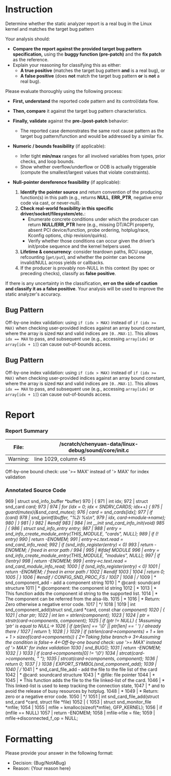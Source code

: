 # Instruction

Determine whether the static analyzer report is a real bug in the Linux kernel and matches the target bug pattern

Your analysis should:
- **Compare the report against the provided target bug pattern specification,** using the **buggy function (pre-patch)** and the **fix patch** as the reference.
- Explain your reasoning for classifying this as either:
  - **A true positive** (matches the target bug pattern **and** is a real bug), or
  - **A false positive** (does **not** match the target bug pattern **or** is **not** a real bug).

Please evaluate thoroughly using the following process:

- **First, understand** the reported code pattern and its control/data flow.
- **Then, compare** it against the target bug pattern characteristics.
- **Finally, validate** against the **pre-/post-patch** behavior:
  - The reported case demonstrates the same root cause pattern as the target bug pattern/function and would be addressed by a similar fix.

- **Numeric / bounds feasibility** (if applicable):
  - Infer tight **min/max** ranges for all involved variables from types, prior checks, and loop bounds.
  - Show whether overflow/underflow or OOB is actually triggerable (compute the smallest/largest values that violate constraints).

- **Null-pointer dereference feasibility** (if applicable):
  1. **Identify the pointer source** and return convention of the producing function(s) in this path (e.g., returns **NULL**, **ERR_PTR**, negative error code via cast, or never-null).
  2. **Check real-world feasibility in this specific driver/socket/filesystem/etc.**:
     - Enumerate concrete conditions under which the producer can return **NULL/ERR_PTR** here (e.g., missing DT/ACPI property, absent PCI device/function, probe ordering, hotplug/race, Kconfig options, chip revision/quirks).
     - Verify whether those conditions can occur given the driver’s init/probe sequence and the kernel helpers used.
  3. **Lifetime & concurrency**: consider teardown paths, RCU usage, refcounting (`get/put`), and whether the pointer can become invalid/NULL across yields or callbacks.
  4. If the producer is provably non-NULL in this context (by spec or preceding checks), classify as **false positive**.

If there is any uncertainty in the classification, **err on the side of caution and classify it as a false positive**. Your analysis will be used to improve the static analyzer's accuracy.

## Bug Pattern

Off-by-one index validation: using `if (idx > MAX)` instead of `if (idx >= MAX)` when checking user-provided indices against an array bound constant, where the array is sized `MAX` and valid indices are `[0..MAX-1]`. This allows `idx == MAX` to pass, and subsequent use (e.g., accessing `array[idx]` or `array[idx + 1]`) can cause out-of-bounds access.

## Bug Pattern

Off-by-one index validation: using `if (idx > MAX)` instead of `if (idx >= MAX)` when checking user-provided indices against an array bound constant, where the array is sized `MAX` and valid indices are `[0..MAX-1]`. This allows `idx == MAX` to pass, and subsequent use (e.g., accessing `array[idx]` or `array[idx + 1]`) can cause out-of-bounds access.

# Report

### Report Summary

File:| /scratch/chenyuan-data/linux-debug/sound/core/init.c
---|---
Warning:| line 1029, column 45
Off-by-one bound check: use '>= MAX' instead of '> MAX' for index validation

### Annotated Source Code


969   |  struct snd_info_buffer *buffer)
970   | {
971   |  int idx;
972   |  struct snd_card *card;
973   |
974   |  for (idx = 0; idx < SNDRV_CARDS; idx++) {
975   |  guard(mutex)(&snd_card_mutex);
976   | 		card = snd_cards[idx];
977   |  if (card)
978   |  snd_iprintf(buffer, "%2i %s\n",
979   |  idx, card->module->name);
980   | 	}
981   | }
982   | #endif
983   |
984   | int __init snd_card_info_init(void)
985   | {
986   |  struct snd_info_entry *entry;
987   |
988   | 	entry = snd_info_create_module_entry(THIS_MODULE, "cards", NULL);
989   |  if (! entry)
990   |  return -ENOMEM;
991   | 	entry->c.text.read = snd_card_info_read;
992   |  if (snd_info_register(entry) < 0)
993   |  return -ENOMEM; /* freed in error path */
994   |
995   | #ifdef MODULE
996   | 	entry = snd_info_create_module_entry(THIS_MODULE, "modules", NULL);
997   |  if (!entry)
998   |  return -ENOMEM;
999   | 	entry->c.text.read = snd_card_module_info_read;
1000  |  if (snd_info_register(entry) < 0)
1001  |  return -ENOMEM; /* freed in error path */
1002  | #endif
1003  |
1004  |  return 0;
1005  | }
1006  | #endif /* CONFIG_SND_PROC_FS */
1007  |
1008  | /**
1009  |  *  snd_component_add - add a component string
1010  |  *  @card: soundcard structure
1011  |  *  @component: the component id string
1012  |  *
1013  |  *  This function adds the component id string to the supported list.
1014  |  *  The component can be referred from the alsa-lib.
1015  |  *
1016  |  *  Return: Zero otherwise a negative error code.
1017  |  */
1018  |
1019  | int snd_component_add(struct snd_card *card, const char *component)
1020  | {
1021  |  char *ptr;
1022  |  int len = strlen(component);
1023  |
1024  | 	ptr = strstr(card->components, component);
1025  |  if (ptr != NULL) {
    1Assuming 'ptr' is equal to NULL→
1026  |  if (ptr[len] == '\0' || ptr[len] == ' ')	/* already there */
1027  |  return 1;
1028  | 	}
1029  |  if (strlen(card->components) + 1 + len + 1 > sizeof(card->components)) {
    2←Taking false branch→
    3←Assuming the condition is false→
    4←Off-by-one bound check: use '>= MAX' instead of '> MAX' for index validation
1030  |  snd_BUG();
1031  |  return -ENOMEM;
1032  | 	}
1033  |  if (card->components[0] != '\0')
1034  | 		strcat(card->components, " ");
1035  | 	strcat(card->components, component);
1036  |  return 0;
1037  | }
1038  | EXPORT_SYMBOL(snd_component_add);
1039  |
1040  | /**
1041  |  *  snd_card_file_add - add the file to the file list of the card
1042  |  *  @card: soundcard structure
1043  |  *  @file: file pointer
1044  |  *
1045  |  *  This function adds the file to the file linked-list of the card.
1046  |  *  This linked-list is used to keep tracking the connection state,
1047  |  *  and to avoid the release of busy resources by hotplug.
1048  |  *
1049  |  *  Return: zero or a negative error code.
1050  |  */
1051  | int snd_card_file_add(struct snd_card *card, struct file *file)
1052  | {
1053  |  struct snd_monitor_file *mfile;
1054  |
1055  | 	mfile = kmalloc(sizeof(*mfile), GFP_KERNEL);
1056  |  if (mfile == NULL)
1057  |  return -ENOMEM;
1058  | 	mfile->file = file;
1059  | 	mfile->disconnected_f_op = NULL;

# Formatting

Please provide your answer in the following format:

- Decision: {Bug/NotABug}
- Reason: {Your reason here}
